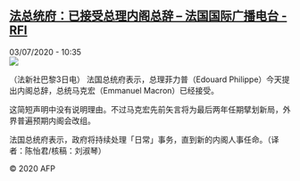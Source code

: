 <!--1593770100000-->
[法总统府：已接受总理内阁总辞 – 法国国际广播电台 - RFI](http://www.rfi.fr//cn/contenu/20200703-%E6%B3%95%E6%80%BB%E7%BB%9F%E5%BA%9C%E5%B7%B2%E6%8E%A5%E5%8F%97%E6%80%BB%E7%90%86%E5%86%85%E9%98%81%E6%80%BB%E8%BE%9E)
------

<div>03/07/2020 - 10:35</div><img src="https://s.rfi.fr/media/display/67b56fd6-bd0c-11ea-be07-005056bff430/w:310/p:16x9/int0014b.200703163503.jpg"><div class="t-content__body u-clearfix"><div class="m-interstitial"></div><p>（法新社巴黎3日电）    法国总统府表示，总理菲力普（Edouard Philippe）今天提出内阁总辞，总统马克宏（Emmanuel Macron）已经接受。</p><p>    这简短声明中没有说明理由。不过马克宏先前矢言将为最后两年任期擘划新局，外界普遍预期内阁会改组。</p><p>    法国总统府表示，政府将持续处理「日常」事务，直到新的内阁人事任命。（译者：陈怡君/核稿：刘淑琴）</p><p class="t-copyright">© 2020 AFP</p>        </div>
